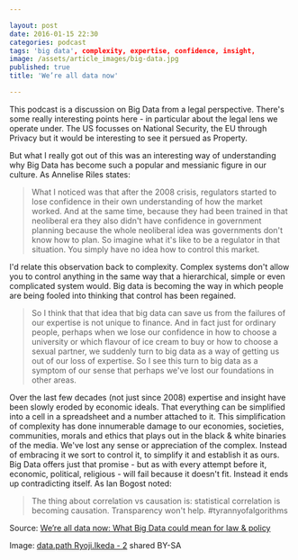 ```yaml
---

layout: post
date: 2016-01-15 22:30
categories: podcast
tags: 'big data', complexity, expertise, confidence, insight,
image: /assets/article_images/big-data.jpg
published: true
title: 'We’re all data now'

---
```


This podcast is a discussion on Big Data from a legal perspective. There's some really interesting points here - in particular about the legal lens we operate under. The US focusses on National Security, the EU through Privacy but it would be interesting to see it persued as Property.

But what I really got out of this was an interesting way of understanding why Big Data has become such a popular and messianic figure in our culture. As Annelise Riles states:

>What I noticed was that after the 2008 crisis, regulators started to lose confidence in their own understanding of how the market worked. And at the same time, because they had been trained in that neoliberal era they also didn't have confidence in government planning because the whole neoliberal idea was governments don't know how to plan. So imagine what it's like to be a regulator in that situation. You simply have no idea how to control this market.

I'd relate this observation back to complexity. Complex systems don't allow you to control anything in the same way that a hierarchical, simple or even complicated system would. Big data is becoming the way in which people are being fooled into thinking that control has been regained.

>So I think that that idea that big data can save us from the failures of our expertise is not unique to finance. And in fact just for ordinary people, perhaps when we lose our confidence in how to choose a university or which flavour of ice cream to buy or how to choose a sexual partner, we suddenly turn to big data as a way of getting us out of our loss of expertise. So I see this turn to big data as a symptom of our sense that perhaps we've lost our foundations in other areas.

Over the last few decades (not just since 2008) expertise and insight have been slowly eroded by economic ideals. That everything can be simplified into a cell in a spreadsheet and a number attached to it. This simplification of complexity has done innumerable damage to our economies, societies, communities, morals and ethics that plays out in the black & white binaries of the media. We've lost any sense or appreciation of the complex. Instead of embracing it we sort to control it, to simplify it and establish it as ours. Big Data offers just that promise - but as with every attempt before it, economic, political, religious - will fail because it doesn't fit. Instead it ends up contradicting itself. As Ian Bogost noted:

>The thing about correlation vs causation is: statistical correlation is becoming causation. Transparency won't help. #tyrannyofalgorithms

Source: [We’re all data now: What Big Data could mean for law & policy](http://www.abc.net.au/radionational/programs/futuretense/we’re-all-data-now:-what-big-data-could-mean-for-law-&-policy/6988048)
 
Image: [data.path Ryoji.Ikeda - 2](https://flic.kr/p/gdLJnk) shared BY-SA
